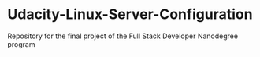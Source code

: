 # Udacity-Linux-Server-Configuration
Repository for the final project of the Full Stack Developer Nanodegree program
